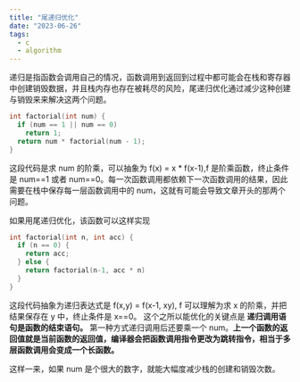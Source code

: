 ```yaml
---
title: "尾递归优化"
date: "2023-06-26"
tags:
  - c
  - algorithm
---
```


递归是指函数会调用自己的情况，函数调用到返回到过程中都可能会在栈和寄存器中创建销毁数据，并且栈内存也存在被耗尽的风险，尾递归优化通过减少这种创建与销毁来来解决这两个问题。<!--more-->

```c
int factorial(int num) {
  if (num == 1 || num == 0)
    return 1;
  return num * factorial(num - 1);
}
```

这段代码是求 num 的阶乘，可以抽象为 f(x) = x \* f(x-1),f 是阶乘函数，终止条件是 num==1 或者 num==0。每一次函数调用都依赖下一次函数调用的结果，因此需要在栈中保存每一层函数调用中的 num，这就有可能会导致文章开头的那两个问题。

如果用尾递归优化，该函数可以这样实现

```c
int factorial(int n, int acc) {
  if (n == 0) {
    return acc;
  } else {
    return factorial(n-1, acc * n)
  }
}
```

这段代码抽象为递归表达式是 f(x,y) = f(x-1, xy), f 可以理解为求 x 的阶乘，并把结果保存在 y 中，终止条件是 x==0。
这个之所以能优化的关键点是 **递归调用语句是函数的结束语句。** 第一种方式递归调用后还要乘一个 num。**上一个函数的返回值就是当前函数的返回值，编译器会把函数调用指令更改为跳转指令，相当于多层函数调用会变成一个长函数。**

这样一来，如果 num 是个很大的数字，就能大幅度减少栈的创建和销毁次数。
